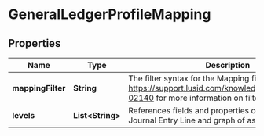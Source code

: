 

# GeneralLedgerProfileMapping


## Properties

| Name | Type | Description | Notes |
|------------ | ------------- | ------------- | -------------|
|**mappingFilter** | **String** | The filter syntax for the Mapping filter. See https://support.lusid.com/knowledgebase/article/KA-02140 for more information on filter syntax |  |
|**levels** | **List&lt;String&gt;** | References fields and properties on the associated Journal Entry Line and graph of associated objects. |  |



